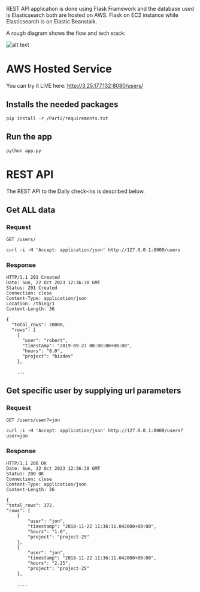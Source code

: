 
REST API application is done using Flask Framework and the database used is Elasticsearch
both are hosted on AWS. Flask on EC2 instance while Elasticsearch is on Elastic Beanstalk.

A rough diagram shows the flow and tech stack:

![alt text](https://github.com/jancarloonce/th-exam-jancarloonce11/blob/main/diagram.png)

# AWS Hosted Service

You can try it LIVE here: http://3.25.177.132:8080/users/


## Installs the needed packages

    pip install -r /Part2/requirements.txt

## Run the app

    python app.py

# REST API

The REST API to the Daily check-ins is described below.

## Get ALL data

### Request

`GET /users/`

    curl -i -H 'Accept: application/json' http://127.0.0.1:8000/users


### Response

    HTTP/1.1 201 Created
    Date: Sun, 22 Oct 2023 12:36:30 GMT
    Status: 201 Created
    Connection: close
    Content-Type: application/json
    Location: /thing/1
    Content-Length: 36

    {
      "total_rows": 20000,
      "rows": [
        {
          "user": "robert",
          "timestamp": "2019-09-27 00:00:00+00:00",
          "hours": "8.0",
          "project": "bizdev"
        },

        ...


## Get specific user by supplying url parameters

### Request

`GET /users/user?=jon`

    curl -i -H 'Accept: application/json' http://127.0.0.1:8000/users?user=jon

### Response

    HTTP/1.1 200 OK
    Date: Sun, 22 Oct 2023 12:36:30 GMT
    Status: 200 OK
    Connection: close
    Content-Type: application/json
    Content-Length: 36

    {
    "total_rows": 372,
    "rows": [
        {
            "user": "jon",
            "timestamp": "2018-11-22 11:36:11.042000+00:00",
            "hours": "1.0",
            "project": "project-25"
        },
        {
            "user": "jon",
            "timestamp": "2018-11-22 11:36:11.042000+00:00",
            "hours": "2.25",
            "project": "project-25"
        },

        ....

